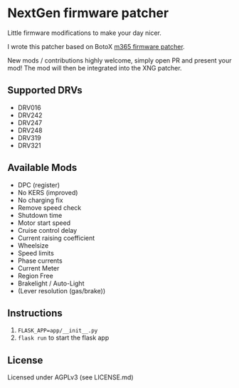 # NextGen firmware patcher
Little firmware modifications to make your day  nicer.

I wrote this patcher based on BotoX [m365 firmware patcher](https://github.com/BotoX/xiaomi-m365-firmware-patcher).

New mods / contributions highly welcome, simply open PR and present your mod!
The mod will then be integrated into the XNG patcher.

## Supported DRVs
* DRV016
* DRV242
* DRV247
* DRV248
* DRV319
* DRV321

## Available Mods
* DPC (register)
* No KERS (improved)
* No charging fix
* Remove speed check
* Shutdown time
* Motor start speed
* Cruise control delay
* Current raising coefficient
* Wheelsize
* Speed limits
* Phase currents
* Current Meter
* Region Free
* Brakelight / Auto-Light
* (Lever resolution (gas/brake))

## Instructions
1. `FLASK_APP=app/__init__.py`
2. `flask run` to start the flask app

## License
Licensed under AGPLv3 (see LICENSE.md)
